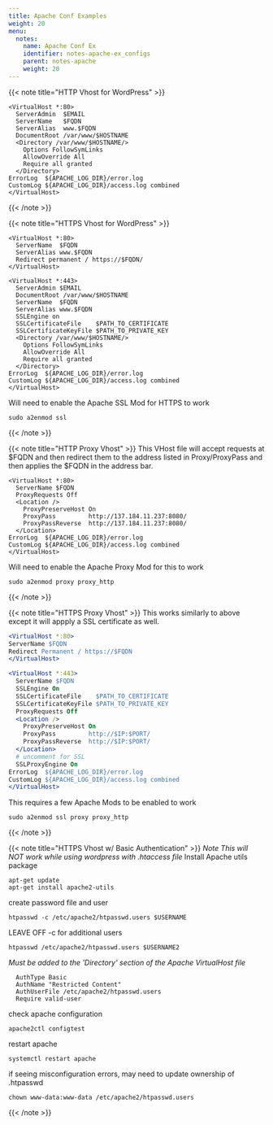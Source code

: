```yaml
---
title: Apache Conf Examples
weight: 20
menu:
  notes:
    name: Apache Conf Ex
    identifier: notes-apache-ex_configs
    parent: notes-apache
    weight: 20
---
```


{{< note title="HTTP Vhost for WordPress" >}}
```
<VirtualHost *:80>
  ServerAdmin  $EMAIL
  ServerName   $FQDN
  ServerAlias  www.$FQDN
  DocumentRoot /var/www/$HOSTNAME
  <Directory /var/www/$HOSTNAME/>
    Options FollowSymLinks
    AllowOverride All
    Require all granted
  </Directory>
ErrorLog  ${APACHE_LOG_DIR}/error.log
CustomLog ${APACHE_LOG_DIR}/access.log combined
</VirtualHost>
```
{{< /note >}}


{{< note title="HTTPS Vhost for WordPress" >}}
```
<VirtualHost *:80>
  ServerName  $FQDN
  ServerAlias www.$FQDN
  Redirect permanent / https://$FQDN/
</VirtualHost>

<VirtualHost *:443>
  ServerAdmin $EMAIL
  DocumentRoot /var/www/$HOSTNAME
  ServerName  $FQDN
  ServerAlias www.$FQDN
  SSLEngine on
  SSLCertificateFile    $PATH_TO_CERTIFICATE
  SSLCertificateKeyFile $PATH_TO_PRIVATE_KEY
  <Directory /var/www/$HOSTNAME/>
    Options FollowSymLinks
    AllowOverride All
    Require all granted
  </Directory>
ErrorLog  ${APACHE_LOG_DIR}/error.log
CustomLog ${APACHE_LOG_DIR}/access.log combined
</VirtualHost>
```
Will need to enable the Apache SSL Mod for HTTPS to work
```
sudo a2enmod ssl
```
{{< /note >}}


{{< note title="HTTP Proxy Vhost" >}}
This VHost file will accept requests at $FQDN and then redirect them to the address listed in Proxy/ProxyPass and then applies the $FQDN in the address bar.
```
<VirtualHost *:80>
  ServerName $FQDN
  ProxyRequests Off
  <Location />
    ProxyPreserveHost On
    ProxyPass         http://137.184.11.237:8080/
    ProxyPassReverse  http://137.184.11.237:8080/
  </Location>
ErrorLog  ${APACHE_LOG_DIR}/error.log
CustomLog ${APACHE_LOG_DIR}/access.log combined
</VirtualHost>
```
Will need to enable the Apache Proxy Mod for this to work
```
sudo a2enmod proxy proxy_http
```
{{< /note >}}


{{< note title="HTTPS Proxy Vhost" >}}
This works similarly to above except it will appply a SSL certificate as well.
```Apache
<VirtualHost *:80>
ServerName $FQDN
Redirect Permanent / https://$FQDN
</VirtualHost>

<VirtualHost *:443>
  ServerName $FQDN
  SSLEngine On
  SSLCertificateFile    $PATH_TO_CERTIFICATE
  SSLCertificateKeyFile $PATH_TO_PRIVATE_KEY
  ProxyRequests Off
  <Location />
    ProxyPreserveHost On
    ProxyPass         http://$IP:$PORT/
    ProxyPassReverse  http://$IP:$PORT/
  </Location>
  # uncomment for SSL
  SSLProxyEngine On  
ErrorLog  ${APACHE_LOG_DIR}/error.log
CustomLog ${APACHE_LOG_DIR}/access.log combined
</VirtualHost>
```
This requires a few Apache Mods to be enabled to work
```
sudo a2enmod ssl proxy proxy_http
```
{{< /note >}}


{{< note title="HTTPS Vhost w/ Basic Authentication" >}}
*Note This will NOT work while using wordpress with .htaccess file*
Install Apache utils package
```
apt-get update
apt-get install apache2-utils
```
create password file and user
```
htpasswd -c /etc/apache2/htpasswd.users $USERNAME
```
LEAVE OFF -c for additional users
```
htpasswd /etc/apache2/htpasswd.users $USERNAME2
```
*Must be added to the 'Directory' section of the Apache VirtualHost file*
```
  AuthType Basic
  AuthName "Restricted Content"
  AuthUserFile /etc/apache2/htpasswd.users
  Require valid-user
```
check apache configuration
```
apache2ctl configtest
```
restart apache
```
systemctl restart apache
```
if seeing misconfiguration errors, may need to update ownership of .htpasswd
```
chown www-data:www-data /etc/apache2/htpasswd.users
```
{{< /note >}}
